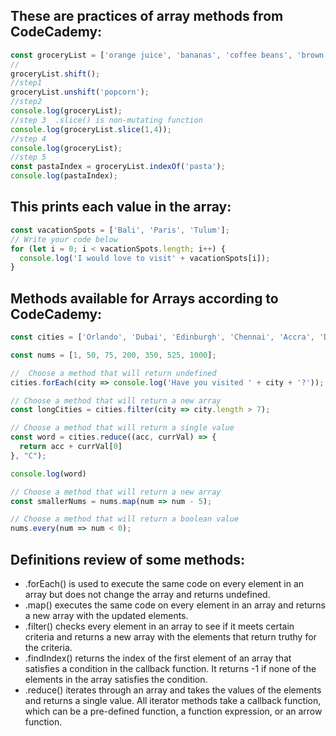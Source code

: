 ## These are practices of array methods from CodeCademy:
```JavaScript
const groceryList = ['orange juice', 'bananas', 'coffee beans', 'brown rice', 'pasta', 'coconut oil', 'plantains'];
//
groceryList.shift();
//step1
groceryList.unshift('popcorn');
//step2
console.log(groceryList);
//step 3  .slice() is non-mutating function
console.log(groceryList.slice(1,4));
//step 4
console.log(groceryList);
//step 5
const pastaIndex = groceryList.indexOf('pasta');
console.log(pastaIndex);
```
## This prints each value in the array:
```JavaScript
const vacationSpots = ['Bali', 'Paris', 'Tulum'];
// Write your code below
for (let i = 0; i < vacationSpots.length; i++) {
  console.log('I would love to visit' + vacationSpots[i]);
}
```
## Methods available for Arrays according to CodeCademy:
```JavaScript
const cities = ['Orlando', 'Dubai', 'Edinburgh', 'Chennai', 'Accra', 'Denver', 'Eskisehir', 'Medellin', 'Yokohama'];

const nums = [1, 50, 75, 200, 350, 525, 1000];

//  Choose a method that will return undefined
cities.forEach(city => console.log('Have you visited ' + city + '?'));

// Choose a method that will return a new array
const longCities = cities.filter(city => city.length > 7);

// Choose a method that will return a single value
const word = cities.reduce((acc, currVal) => {
  return acc + currVal[0]
}, "C");

console.log(word)

// Choose a method that will return a new array
const smallerNums = nums.map(num => num - 5);

// Choose a method that will return a boolean value
nums.every(num => num < 0);
```
## Definitions review of some methods:

* .forEach() is used to execute the same code on every element in an array but does not change the array and returns undefined.
* .map() executes the same code on every element in an array and returns a new array with the updated elements.
* .filter() checks every element in an array to see if it meets certain criteria and returns a new array with the elements that return truthy for the criteria.
* .findIndex() returns the index of the first element of an array that satisfies a condition in the callback function. It returns -1 if none of the elements in the array satisfies the condition.
* .reduce() iterates through an array and takes the values of the elements and returns a single value.
All iterator methods take a callback function, which can be a pre-defined function, a function expression, or an arrow function.
